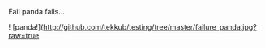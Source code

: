 Fail panda fails...

! [panda!](http://github.com/tekkub/testing/tree/master/failure_panda.jpg?raw=true

